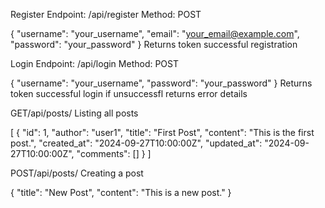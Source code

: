 Register
Endpoint: /api/register
Method: POST

{
  "username": "your_username",
  "email": "your_email@example.com",
  "password": "your_password"
}
Returns token successful registration


Login
Endpoint: /api/login
Method: POST

{
  "username": "your_username",
  "password": "your_password"
}
Returns token successful login if unsuccessfl returns error details


GET/api/posts/ Listing all posts

[
  {
    "id": 1,
    "author": "user1",
    "title": "First Post",
    "content": "This is the first post.",
    "created_at": "2024-09-27T10:00:00Z",
    "updated_at": "2024-09-27T10:00:00Z",
    "comments": []
  }
]


POST/api/posts/  Creating a post

{
  "title": "New Post",
  "content": "This is a new post."
}


